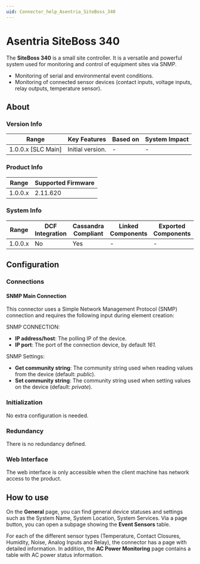 ```yaml
---
uid: Connector_help_Asentria_SiteBoss_340
---
```


# Asentria SiteBoss 340

The **SiteBoss 340** is a small site controller. It is a versatile and powerful system used for monitoring and control of equipment sites via SNMP.

- Monitoring of serial and environmental event conditions.
- Monitoring of connected sensor devices (contact inputs, voltage inputs, relay outputs, temperature sensor).

## About

### Version Info

| Range                | Key Features     | Based on     | System Impact     |
|----------------------|------------------|--------------|-------------------|
| 1.0.0.x \[SLC Main\] | Initial version. | \-           | \-                |

### Product Info

| Range     | Supported Firmware     |
|-----------|------------------------|
| 1.0.0.x   | 2.11.620               |

### System Info

| Range     | DCF Integration     | Cassandra Compliant     | Linked Components     | Exported Components     |
|-----------|---------------------|-------------------------|-----------------------|-------------------------|
| 1.0.0.x   | No                  | Yes                     | \-                    | \-                      |

## Configuration

### Connections

#### SNMP Main Connection

This connector uses a Simple Network Management Protocol (SNMP) connection and requires the following input during element creation:

SNMP CONNECTION:

- **IP address/host**: The polling IP of the device.
- **IP port**: The port of the connection device, by default *161.*

SNMP Settings:

- **Get community string**: The community string used when reading values from the device (default: *public*).
- **Set community string**: The community string used when setting values on the device (default: *private*).

### Initialization

No extra configuration is needed.

### Redundancy

There is no redundancy defined.

### Web Interface

The web interface is only accessible when the client machine has network access to the product.

## How to use

On the **General** page, you can find general device statuses and settings such as the System Name, System Location, System Services. Via a page button, you can open a subpage showing the **Event Sensors** table.

For each of the different sensor types (Temperature, Contact Closures, Humidity, Noise, Analog Inputs and Relay), the connector has a page with detailed information. In addition, the **AC Power Monitoring** page contains a table with AC power status information.
